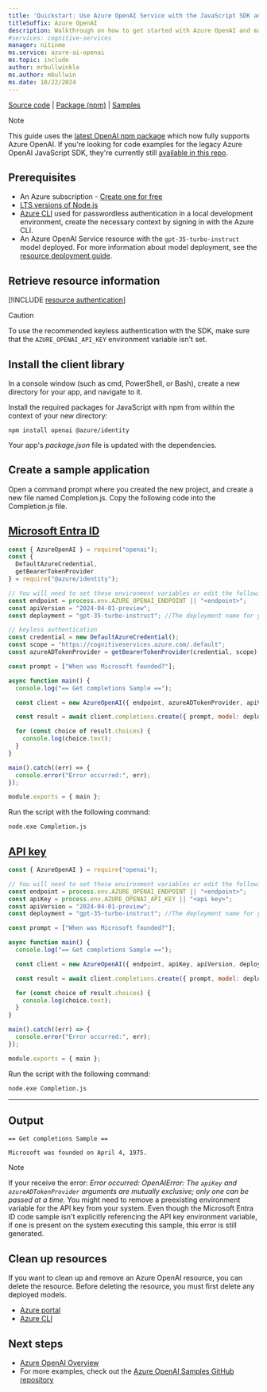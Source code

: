 ```yaml
---
title: 'Quickstart: Use Azure OpenAI Service with the JavaScript SDK and the completions API'
titleSuffix: Azure OpenAI
description: Walkthrough on how to get started with Azure OpenAI and make your first completions call with the JavaScript SDK. 
#services: cognitive-services
manager: nitinme
ms.service: azure-ai-openai
ms.topic: include
author: mrbullwinkle
ms.author: mbullwin
ms.date: 10/22/2024
---
```


[Source code](https://github.com/openai/openai-node) | [Package (npm)](https://www.npmjs.com/package/openai) | [Samples](https://github.com/Azure/azure-sdk-for-js/tree/main/sdk/openai/openai/samples)

> [!NOTE]
> This guide uses the [latest OpenAI npm package](https://www.npmjs.com/package/openai) which now fully supports Azure OpenAI. If you're looking for code examples for the legacy Azure OpenAI JavaScript SDK, they're currently still [available in this repo](https://github.com/Azure/azure-sdk-for-js/tree/main/sdk/openai/openai/samples/v2-beta/javascript).

## Prerequisites


- An Azure subscription - [Create one for free](https://azure.microsoft.com/free/cognitive-services?azure-portal=true)
- [LTS versions of Node.js](https://github.com/nodejs/release#release-schedule)
- [Azure CLI](/cli/azure/install-azure-cli) used for passwordless authentication in a local development environment, create the necessary context by signing in with the Azure CLI.
- An Azure OpenAI Service resource with the `gpt-35-turbo-instruct` model deployed. For more information about model deployment, see the [resource deployment guide](../how-to/create-resource.md).

## Retrieve resource information

[!INCLUDE [resource authentication](resource-authentication.md)]

> [!CAUTION]
> To use the recommended keyless authentication with the SDK, make sure that the `AZURE_OPENAI_API_KEY` environment variable isn't set. 

## Install the client library

In a console window (such as cmd, PowerShell, or Bash), create a new directory for your app, and navigate to it.

Install the required packages for JavaScript with npm from within the context of your new directory:

```console
npm install openai @azure/identity
```

Your app's _package.json_ file is updated with the dependencies.


## Create a sample application

Open a command prompt where you created the new project, and create a new file named Completion.js. Copy the following code into the Completion.js file.


## [Microsoft Entra ID](#tab/keyless)

```javascript
const { AzureOpenAI } = require("openai");
const { 
  DefaultAzureCredential, 
  getBearerTokenProvider 
} = require("@azure/identity");

// You will need to set these environment variables or edit the following values
const endpoint = process.env.AZURE_OPENAI_ENDPOINT || "<endpoint>";
const apiVersion = "2024-04-01-preview";
const deployment = "gpt-35-turbo-instruct"; //The deployment name for your completions API model. The instruct model is the only new model that supports the legacy API.

// keyless authentication    
const credential = new DefaultAzureCredential();
const scope = "https://cognitiveservices.azure.com/.default";
const azureADTokenProvider = getBearerTokenProvider(credential, scope);

const prompt = ["When was Microsoft founded?"];

async function main() {
  console.log("== Get completions Sample ==");

  const client = new AzureOpenAI({ endpoint, azureADTokenProvider, apiVersion, deployment });  

  const result = await client.completions.create({ prompt, model: deployment, max_tokens: 128 });

  for (const choice of result.choices) {
    console.log(choice.text);
  }
}

main().catch((err) => {
  console.error("Error occurred:", err);
});

module.exports = { main };
```

Run the script with the following command:

```cmd
node.exe Completion.js
```


## [API key](#tab/api-key)

```javascript
const { AzureOpenAI } = require("openai");

// You will need to set these environment variables or edit the following values
const endpoint = process.env.AZURE_OPENAI_ENDPOINT || "<endpoint>";
const apiKey = process.env.AZURE_OPENAI_API_KEY || "<api key>";
const apiVersion = "2024-04-01-preview";
const deployment = "gpt-35-turbo-instruct"; //The deployment name for your completions API model. The instruct model is the only new model that supports the legacy API.

const prompt = ["When was Microsoft founded?"];

async function main() {
  console.log("== Get completions Sample ==");

  const client = new AzureOpenAI({ endpoint, apiKey, apiVersion, deployment });  

  const result = await client.completions.create({ prompt, model: deployment, max_tokens: 128 });

  for (const choice of result.choices) {
    console.log(choice.text);
  }
}

main().catch((err) => {
  console.error("Error occurred:", err);
});

module.exports = { main };
```

Run the script with the following command:

```cmd
node.exe Completion.js
```

---

## Output

```output
== Get completions Sample ==

Microsoft was founded on April 4, 1975.
```

> [!NOTE]
> If your receive the error: *Error occurred: OpenAIError: The `apiKey` and `azureADTokenProvider` arguments are mutually exclusive; only one can be passed at a time.* You might need to remove a preexisting environment variable for the API key from your system. Even though the Microsoft Entra ID code sample isn't explicitly referencing the API key environment variable, if one is present on the system executing this sample, this error is still generated.


## Clean up resources

If you want to clean up and remove an Azure OpenAI resource, you can delete the resource. Before deleting the resource, you must first delete any deployed models.

- [Azure portal](../../multi-service-resource.md?pivots=azportal#clean-up-resources)
- [Azure CLI](../../multi-service-resource.md?pivots=azcli#clean-up-resources)

## Next steps

* [Azure OpenAI Overview](../overview.md)
* For more examples, check out the [Azure OpenAI Samples GitHub repository](https://github.com/Azure-Samples/openai)
